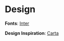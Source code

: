 
# Design

__Fonts__: [Inter](https://rsms.me/inter/)

__Design Inspiration__: [Carta](https://carta.com/)


